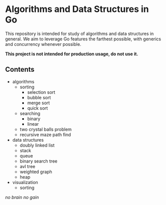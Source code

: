 # Algorithms and Data Structures in Go

This repository is intended for study of algorithms and data structures in general.
We aim to leverage Go features the farthest possible, with generics and concurrency whenever possible.

**This project is not intended for production usage, do not use it.**


## Contents

- algorithms
    - sorting
        - selection sort
        - bubble sort
        - merge sort
        - quick sort
    - searching
        - binary
        - linear
    - two crystal balls problem
    - recursive maze path find
- data structures
    - doubly linked list
    - stack
    - queue
    - binary search tree
    - avl tree
    - weighted graph
    - heap
- visualization
    - sorting


*no brain no gain*
